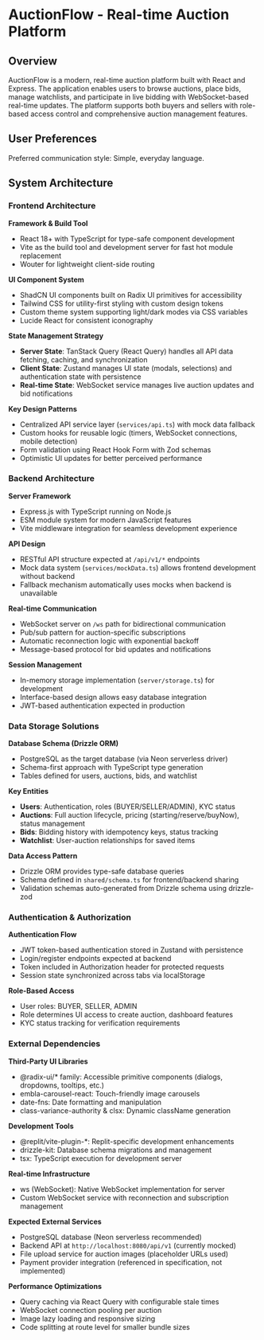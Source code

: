 # AuctionFlow - Real-time Auction Platform

## Overview

AuctionFlow is a modern, real-time auction platform built with React and Express. The application enables users to browse auctions, place bids, manage watchlists, and participate in live bidding with WebSocket-based real-time updates. The platform supports both buyers and sellers with role-based access control and comprehensive auction management features.

## User Preferences

Preferred communication style: Simple, everyday language.

## System Architecture

### Frontend Architecture

**Framework & Build Tool**
- React 18+ with TypeScript for type-safe component development
- Vite as the build tool and development server for fast hot module replacement
- Wouter for lightweight client-side routing

**UI Component System**
- ShadCN UI components built on Radix UI primitives for accessibility
- Tailwind CSS for utility-first styling with custom design tokens
- Custom theme system supporting light/dark modes via CSS variables
- Lucide React for consistent iconography

**State Management Strategy**
- **Server State**: TanStack Query (React Query) handles all API data fetching, caching, and synchronization
- **Client State**: Zustand manages UI state (modals, selections) and authentication state with persistence
- **Real-time State**: WebSocket service manages live auction updates and bid notifications

**Key Design Patterns**
- Centralized API service layer (`services/api.ts`) with mock data fallback
- Custom hooks for reusable logic (timers, WebSocket connections, mobile detection)
- Form validation using React Hook Form with Zod schemas
- Optimistic UI updates for better perceived performance

### Backend Architecture

**Server Framework**
- Express.js with TypeScript running on Node.js
- ESM module system for modern JavaScript features
- Vite middleware integration for seamless development experience

**API Design**
- RESTful API structure expected at `/api/v1/*` endpoints
- Mock data system (`services/mockData.ts`) allows frontend development without backend
- Fallback mechanism automatically uses mocks when backend is unavailable

**Real-time Communication**
- WebSocket server on `/ws` path for bidirectional communication
- Pub/sub pattern for auction-specific subscriptions
- Automatic reconnection logic with exponential backoff
- Message-based protocol for bid updates and notifications

**Session Management**
- In-memory storage implementation (`server/storage.ts`) for development
- Interface-based design allows easy database integration
- JWT-based authentication expected in production

### Data Storage Solutions

**Database Schema (Drizzle ORM)**
- PostgreSQL as the target database (via Neon serverless driver)
- Schema-first approach with TypeScript type generation
- Tables defined for users, auctions, bids, and watchlist

**Key Entities**
- **Users**: Authentication, roles (BUYER/SELLER/ADMIN), KYC status
- **Auctions**: Full auction lifecycle, pricing (starting/reserve/buyNow), status management
- **Bids**: Bidding history with idempotency keys, status tracking
- **Watchlist**: User-auction relationships for saved items

**Data Access Pattern**
- Drizzle ORM provides type-safe database queries
- Schema defined in `shared/schema.ts` for frontend/backend sharing
- Validation schemas auto-generated from Drizzle schema using drizzle-zod

### Authentication & Authorization

**Authentication Flow**
- JWT token-based authentication stored in Zustand with persistence
- Login/register endpoints expected at backend
- Token included in Authorization header for protected requests
- Session state synchronized across tabs via localStorage

**Role-Based Access**
- User roles: BUYER, SELLER, ADMIN
- Role determines UI access to create auction, dashboard features
- KYC status tracking for verification requirements

### External Dependencies

**Third-Party UI Libraries**
- @radix-ui/* family: Accessible primitive components (dialogs, dropdowns, tooltips, etc.)
- embla-carousel-react: Touch-friendly image carousels
- date-fns: Date formatting and manipulation
- class-variance-authority & clsx: Dynamic className generation

**Development Tools**
- @replit/vite-plugin-*: Replit-specific development enhancements
- drizzle-kit: Database schema migrations and management
- tsx: TypeScript execution for development server

**Real-time Infrastructure**
- ws (WebSocket): Native WebSocket implementation for server
- Custom WebSocket service with reconnection and subscription management

**Expected External Services**
- PostgreSQL database (Neon serverless recommended)
- Backend API at `http://localhost:8080/api/v1` (currently mocked)
- File upload service for auction images (placeholder URLs used)
- Payment provider integration (referenced in specification, not implemented)

**Performance Optimizations**
- Query caching via React Query with configurable stale times
- WebSocket connection pooling per auction
- Image lazy loading and responsive sizing
- Code splitting at route level for smaller bundle sizes